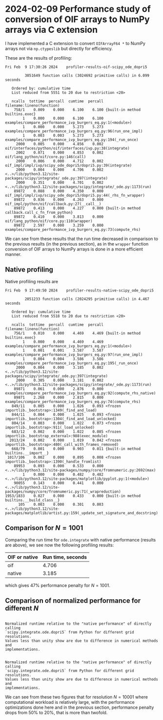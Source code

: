 # 2024-02-09 Performance study of conversion of OIF arrays to NumPy arrays via C extension

I have implemented a C extension to convert `OIFArrayF64 *` to NumPy arrays
not via `np.ctypeslib` but directly for efficiency.

These are the results of profiling:
```
Fri Feb  9 17:30:26 2024    profiler-results-oif-scipy_ode_dopri5

         3051649 function calls (3024692 primitive calls) in 6.099 seconds

   Ordered by: cumulative time
   List reduced from 5551 to 20 due to restriction <20>

   ncalls  tottime  percall  cumtime  percall filename:lineno(function)
    758/1    0.009    0.000    6.100    6.100 {built-in method builtins.exec}
        1    0.000    0.000    6.100    6.100 examples/compare_performance_ivp_burgers_eq.py:1(<module>)
        1    0.000    0.000    5.273    5.273 examples/compare_performance_ivp_burgers_eq.py:96(run_one_impl)
        1    0.003    0.003    5.273    5.273 examples/compare_performance_ivp_burgers_eq.py:194(_run_once)
     2000    0.005    0.000    4.856    0.002 oif/interfaces/python/oif/interfaces/ivp.py:38(integrate)
     2002    0.071    0.000    4.853    0.002 oif/lang_python/oif/core.py:146(call)
     2000    0.006    0.000    4.712    0.002 oif_impl/impl/ivp/scipy_ode_dopri5/dopri5.py:39(integrate)
     2000    0.004    0.000    4.706    0.002 <..>/lib/python3.12/site-packages/scipy/integrate/_ode.py:397(integrate)
     2000    0.351    0.000    4.701    0.002 <..>/lib/python3.12/site-packages/scipy/integrate/_ode.py:1173(run)
    89872    0.088    0.000    4.350    0.000 oif_impl/impl/ivp/scipy_ode_dopri5/dopri5.py:44(_rhs_fn_wrapper)
    89872    0.036    0.000    4.263    0.000 oif_impl/python/oif/callback.py:27(__call__)
    89872    0.413    0.000    4.227    0.000 {built-in method callback.call_c_fn_from_python}
    89872    0.410    0.000    3.813    0.000 oif/lang_python/oif/core.py:110(wrapper)
    89872    2.597    0.000    3.259    0.000 examples/compare_performance_ivp_burgers_eq.py:73(compute_rhs)
```

We can see from these results that the run time decreased in comparison
to the previous results (in the previous section), as in the `wrapper`
function conversion of OIF arrays to NumPy arrays is done in a more efficient
manner.

## Native profiling

Native profiling results are
```
Fri Feb  9 17:49:50 2024    profiler-results-native-scipy_ode_dopri5

         2051233 function calls (2024295 primitive calls) in 4.467 seconds

   Ordered by: cumulative time
   List reduced from 5518 to 20 due to restriction <20>

   ncalls  tottime  percall  cumtime  percall filename:lineno(function)
    756/1    0.010    0.000    4.469    4.469 {built-in method builtins.exec}
        1    0.000    0.000    4.469    4.469 examples/compare_performance_ivp_burgers_eq.py:1(<module>)
        1    0.001    0.001    3.587    3.587 examples/compare_performance_ivp_burgers_eq.py:97(run_one_impl)
        1    0.004    0.004    3.586    3.586 examples/compare_performance_ivp_burgers_eq.py:195(_run_once)
     2000    0.004    0.000    3.185    0.002 <..>/lib/python3.12/site-packages/scipy/integrate/_ode.py:397(integrate)
     2000    0.305    0.000    3.181    0.002 <..>/lib/python3.12/site-packages/scipy/integrate/_ode.py:1173(run)
    89871    0.061    0.000    2.876    0.000 examples/compare_performance_ivp_burgers_eq.py:92(compute_rhs_native)
    89871    2.268    0.000    2.815    0.000 examples/compare_performance_ivp_burgers_eq.py:74(compute_rhs)
   849/11    0.005    0.000    1.026    0.093 <frozen importlib._bootstrap>:1349(_find_and_load)
   844/11    0.004    0.000    1.025    0.093 <frozen importlib._bootstrap>:1304(_find_and_load_unlocked)
   804/14    0.003    0.000    1.022    0.073 <frozen importlib._bootstrap>:911(_load_unlocked)
   683/12    0.002    0.000    1.022    0.085 <frozen importlib._bootstrap_external>:988(exec_module)
  2013/24    0.002    0.000    1.019    0.042 <frozen importlib._bootstrap>:480(_call_with_frames_removed)
   668/79    0.001    0.000    0.903    0.011 {built-in method builtins.__import__}
 1017/106    0.002    0.000    0.895    0.008 <frozen importlib._bootstrap>:1390(_handle_fromlist)
    89953    0.093    0.000    0.533    0.000 <..>/lib/python3.12/site-packages/numpy/core/fromnumeric.py:2692(max)
        1    0.000    0.000    0.482    0.482 <..>/lib/python3.12/site-packages/matplotlib/pyplot.py:1(<module>)
    90055    0.143    0.000    0.441    0.000 <..>/lib/python3.12/site-packages/numpy/core/fromnumeric.py:71(_wrapreduction)
1953/1833    0.027    0.000    0.433    0.000 {built-in method builtins.__build_class__}
      105    0.003    0.000    0.301    0.003 <..>/lib/python3.12/site-packages/matplotlib/artist.py:159(_update_set_signature_and_docstring)
```

## Comparison for $N = 1001$

Comparing the run time for `ode.integrate` with native performance (results are
above), we see now the following profiling results:

| OIF or native  | Run time, seconds  |
| -------------  | -----------------  |
| oif            | 4.706              |
| native         | 3.185              |

which gives 47% performance penalty for $N = 1001$.

## Comparison of normalized performance for different $N$

```{figure} img/2024-01-31-ivp_burgers_perf_normalized.pdf

Normalized runtime relative to the "native performance" of directly calling
`scipy.integrate.ode.dopri5` from Python for different grid resolutions.
Values less than unity show are due to difference in numerical methods and
implementations.
```

```{figure} img/2024-02-09-ivp_burgers_perf_normalized.pdf

Normalized runtime relative to the "native performance" of directly calling
`scipy.integrate.ode.dopri5` from Python for different grid resolutions.
Values less than unity show are due to difference in numerical methods and
implementations.
```

We can see from these two figures that for resolution $N = 10001$
where computational workload is relatively large, with the performance
optimizations done here and in the previous section, performance penalty
drops from 50% to 20%, that is more than twofold.
